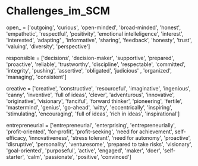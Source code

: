 # Challenges_im_SCM
open_ = ['outgoing', 'curious', 'open-minded', 'broad-minded', 'honest', 
         'empathetic', 'respectful', 'positivity', 'emotional intelleligence', 'interest', 'interested', 'adapting'
        , 'informative', 'sharing', 'feedback', 'honesty', 'trust', 'valuing', 'diversity', 'perspective']


responsible = ['decisions', 'decision-maker', 'supportive', 'prepared', 'proactive', 'reliable', 'trustworthy', 
               'discipline', 'respectable', 'committed', 'integrity',  'pushing', 'assertive', 'obligated', 'judicious'
              , 'organized', 'managing', 'consistent']
              
creative = ['creative', 'constructive', 'resourceful', 'imaginative', 'ingenious', 'canny', 'inventive', 'full of ideas', 'clever', 'adventurous', 'innovative', 'originative', 'visionary', 'fanciful', 'forward thinker', 'pioneering', 'fertile', 'mastermind', 'genius', 'go-ahead', 'witty', 'eccentrically', 'inspiring', 'stimulating', 'encouraging', 'full of ideas', 'rich in ideas', 'inspirational']

entrepreneurial = ['entrepreneurial', 'enterprising', 'entrepreneurially', 'profit-oriented', 'for-profit', 'profit-seeking', 'need for achievement', self-efficacy, 'innovativeness', 'stress tolerant', 'need for autonomy', 'proactive', 'disruptive', 'personality', 'venturesome', 'prepared to take risks', 'visionary', 'goal-oriented', 'purposeful', 'active', 'engaged', 'maker', 'doer', 'self-starter', 'calm', 'passionate', 'positive', 'convinced']
